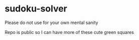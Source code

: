# sudoku-solver
Please do not use for your own mental sanity

Repo is public so I can have more of these cute green squares
